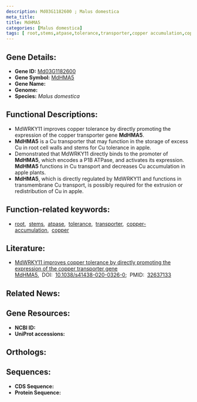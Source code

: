 ```yaml
---
description: Md03G1182600 ; Malus domestica
meta_title:
title: MdHMA5
categories: [Malus domestica]
tags: [ root,stems,atpase,tolerance,transporter,copper accumulation,copper ]
---
```


## Gene Details:
- **Gene ID:** [Md03G1182600]()
- **Gene Symbol:** <u>MdHMA5</u>
- **Gene Name:** 
- **Genome:** []()
- **Species:** *Malus domestica*

## Functional Descriptions:
   - MdWRKY11 improves copper tolerance by directly promoting the expression of the copper transporter gene **MdHMA5**.
   - **MdHMA5** is a Cu transporter that may function in the storage of excess Cu in root cell walls and stems for Cu tolerance in apple.
   - Demonstrated that MdWRKY11 directly binds to the promoter of **MdHMA5**, which encodes a P1B ATPase, and activates its expression. **MdHMA5** functions in Cu transport and decreases Cu accumulation in apple plants.
   - **MdHMA5**, which is directly regulated by MdWRKY11 and functions in transmembrane Cu transport, is possibly required for the extrusion or redistribution of Cu in apple.

## Function-related keywords:
   - [root](/tags/root/),&nbsp;&nbsp;[stems](/tags/stems/),&nbsp;&nbsp;[atpase](/tags/atpase/),&nbsp;&nbsp;[tolerance](/tags/tolerance/),&nbsp;&nbsp;[transporter](/tags/transporter/),&nbsp;&nbsp;[copper-accumulation](/tags/copper-accumulation/),&nbsp;&nbsp;[copper](/tags/copper/)

## Literature:
   - [MdWRKY11 improves copper tolerance by directly promoting the expression of the copper transporter gene MdHMA5.](https://doi.org/10.1038/s41438-020-0326-0)&nbsp;&nbsp;DOI:&nbsp;&nbsp;[10.1038/s41438-020-0326-0](https://doi.org/10.1038/s41438-020-0326-0);&nbsp;&nbsp;PMID:&nbsp;&nbsp;[32637133](https://pubmed.ncbi.nlm.nih.gov/32637133/)

## Related News:

## Gene Resources:
- **NCBI ID:**  [](https://www.ncbi.nlm.nih.gov/gene/?term=)
- **UniProt accessions:**  [](https://www.uniprot.org/uniprotkb//entry)

## Orthologs:

## Sequences:
- **CDS Sequence:**
- **Protein Sequence:**
